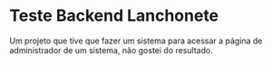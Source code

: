 # Teste Backend Lanchonete

Um projeto que tive que fazer um sistema para acessar a página de administrador de um sistema, não gostei do resultado.
